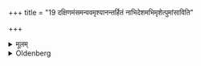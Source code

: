+++
title = "19 दक्षिणमंसमन्ववमृश्यानन्तर्हितं नाभिदेशमभिमृशेत्पुमांसाविति"

+++

<details><summary>मूलम्</summary>

दक्षिणमंसमन्ववमृश्यानन्तर्हितं नाभिदेशमभिमृशेत्पुमांसाविति १९
</details>

<details><summary>Oldenberg</summary>

19. Grasping down over her right shoulder he

should touch the uncovered place of her navel with (the verse), 'The two men' (MB. I, 4, 8).
</details>

